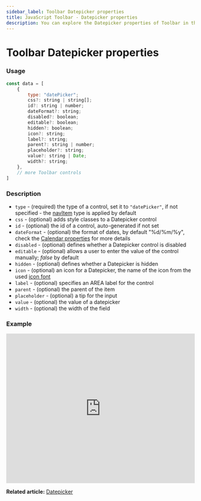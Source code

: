 ```yaml
---
sidebar_label: Toolbar Datepicker properties
title: JavaScript Toolbar - Datepicker properties
description: You can explore the Datepicker properties of Toolbar in the documentation of the DHTMLX JavaScript UI library. Browse developer guides and API reference, try out code examples and live demos, and download a free 30-day evaluation version of DHTMLX Suite 7.
---
```


# Toolbar Datepicker properties

### Usage

~~~js
const data = [
	{
		type: "datePicker";
	    css?: string | string[];
        id?: string | number;
	    dateFormat?: string;
	    disabled?: boolean;
	    editable?: boolean;
	    hidden?: boolean;
	    icon?: string;
	    label?: string;
	    parent?: string | number;
	    placeholder?: string;
	    value?: string | Date;
	    width?: string;
    },
	// more Toolbar controls
]
~~~

### Description

- `type` - (required) the type of a control, set it to `"datePicker"`, if not specified - the [navItem](../../../toolbar/navitem/) type is applied by default
- `css` - (optional) adds style classes to a Datepicker control
- `id` - (optional) the id of a control, auto-generated if not set
- `dateFormat` - (optional) the format of dates, by default "%d/%m/%y", check the [Calendar properties](calendar/api/calendar_dateformat_config.md) for more details
- `disabled` - (optional) defines whether a Datepicker control is disabled
- `editable` - (optional) allows a user to enter the value of the control manually; *false* by default
- `hidden` - (optional) defines whether a Datepicker is hidden
- `icon` - (optional) an icon for a Datepicker, the name of the icon from the used [icon font](helpers/icon.md)
- `label` - (optional) specifies an AREA label for the control
- `parent` - (optional) the parent of the item
- `placeholder` - (optional) a tip for the input
- `value` - (optional) the value of a datepicker
- `width` - (optional) the width of the field

### Example

<iframe src="https://snippet.dhtmlx.com/3rotluou?mode=js" frameborder="0" class="snippet_iframe" width="100%" height="400"></iframe>

**Related article:** [Datepicker](toolbar/datepicker.md)
